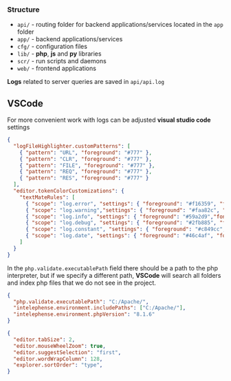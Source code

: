 ### Structure

- `api/` - routing folder for backend applications/services located in the `app` folder
- `app/` - backend applications/services
- `cfg/` - configuration files
- `lib/` - **php**, **js** and **py** libraries
- `scr/` - run scripts and daemons
- `web/` - frontend applications

**Logs** related to server queries are saved in `api/api.log`

## VSCode

For more convenient work with logs can be adjusted **visual studio code** settings

```json
{
  "logFileHighlighter.customPatterns": [
    { "pattern": "URL", "foreground": "#777" },
    { "pattern": "CLR", "foreground": "#777" },
    { "pattern": "FILE", "foreground": "#777" },
    { "pattern": "REQ", "foreground": "#777" },
    { "pattern": "RES", "foreground": "#777" }
  ],
  "editor.tokenColorCustomizations": {
    "textMateRules": [
      { "scope": "log.error", "settings": { "foreground": "#f16359", "fontStyle": "" } },
      { "scope": "log.warning","settings": { "foreground": "#faa82c", "fontStyle": "" } },
      { "scope": "log.info", "settings": { "foreground": "#59a2d9","fontStyle": "" } },
      { "scope": "log.debug", "settings": { "foreground": "#2fb885", "fontStyle": "" } },
      { "scope": "log.constant", "settings": { "foreground": "#c849cc", "fontStyle": "" } },
      { "scope": "log.date", "settings": { "foreground": "#46c4af", "fontStyle": "" } },
    ]
  }
}
```

In the `php.validate.executablePath` field there should be a path to the php interpreter, but if we specify a different path, **VSCode** will search all folders and index php files that we do not see in the project.

```json
{
  "php.validate.executablePath": "C:/Apache/",
  "intelephense.environment.includePaths": ["C:/Apache/"],
  "intelephense.environment.phpVersion": "8.1.6"
}
```

```json
{
  "editor.tabSize": 2,
  "editor.mouseWheelZoom": true,
  "editor.suggestSelection": "first",
  "editor.wordWrapColumn": 128,
  "explorer.sortOrder": "type",
}
```
